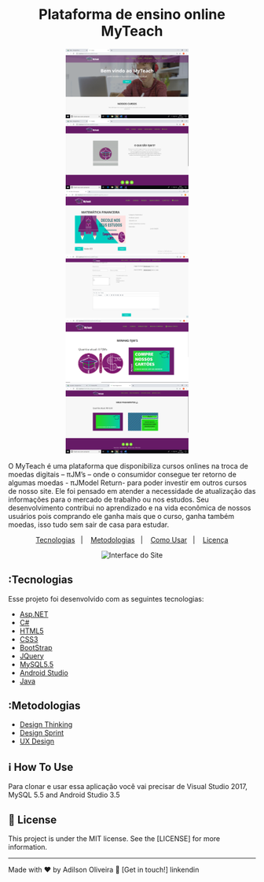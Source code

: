 <h1 align="center">
  Plataforma de ensino online MyTeach
</h1>
<p align="center" valing="top">
    <img  src="MyTeach_SITE/Imagens/Curso/homeInicio.png" alt="Homepage" width="250" />&nbsp;&nbsp;&nbsp;&nbsp;&nbsp;
    <img  src="MyTeach_SITE/Imagens/Curso/moedaInicio.png" alt="Moeda PJM" width="250" />&nbsp;&nbsp;&nbsp;&nbsp;&nbsp;
    <img  src="MyTeach_SITE/Imagens/Curso/cursoMath.png" alt="Cursos" width="250" />&nbsp;&nbsp;&nbsp;&nbsp;&nbsp;
    <img  src="MyTeach_SITE/Imagens/Curso/addCursos.png" alt="Adicionar Cursos" width="250" />&nbsp;&nbsp;&nbsp;&nbsp;&nbsp;
    <img  src="MyTeach_SITE/Imagens/Curso/imgPJM.png" alt="Interface PJM" width="250" />&nbsp;&nbsp;&nbsp;&nbsp;&nbsp;
    <img  src="MyTeach_SITE/Imagens/Curso/meusPagtos.png" alt="Meus Pagamentos" width="250" />&nbsp;&nbsp;&nbsp;&nbsp;&nbsp;
</p>
<p>
    O MyTeach é uma plataforma que disponibiliza cursos onlines na troca de
moedas digitais – πJM’s – onde o consumidor consegue ter retorno de algumas
moedas - πJModel Return- para poder investir em outros cursos de nosso site. Ele
foi pensado em atender a necessidade de atualização das informações para o
mercado de trabalho ou nos estudos. Seu desenvolvimento contribui no aprendizado
e na vida econômica de nossos usuários pois comprando ele ganha mais que o
curso, ganha também moedas, isso tudo sem sair de casa para estudar.<p>


<p align="center">
  <a href="#Tecnologias">Tecnologias</a>&nbsp;&nbsp;&nbsp;|&nbsp;&nbsp;&nbsp;
    <a href="#Metodologias">Metodologias</a>&nbsp;&nbsp;&nbsp;|&nbsp;&nbsp;&nbsp;
  <a href="#information_source-how-to-use">Como Usar</a>&nbsp;&nbsp;&nbsp;|&nbsp;&nbsp;&nbsp;
  <a href="#memo-license">Licença</a>
</p>


<p align="center">
  <img alt="Interface do Site" src="">
</p>

## :Tecnologias

Esse projeto foi desenvolvido com  as seguintes tecnologias:

-  [Asp.NET](https://reactjs.org/)
-  [C#](https://reactjs.org/)
-  [HTML5](https://reactjs.org/)
-  [CSS3](https://reactjs.org/)
-  [BootStrap](https://reactjs.org/)
-  [JQuery](https://reactjs.org/)
-  [MySQL5.5](https://reactjs.org/)
-  [Android Studio](https://reactjs.org/)
-  [Java](https://reactjs.org/)

## :Metodologias
-  [Design Thinking](https://reactjs.org/)
-  [Design Sprint](https://reactjs.org/)
-  [UX Design](https://reactjs.org/)

## :information_source: How To Use

Para clonar e usar essa aplicação você vai precisar de Visual Studio 2017, MySQL 5.5 and Android Studio 3.5

## :memo: License
This project is under the MIT license. See the [LICENSE] for more information.

---

Made with ♥ by Adilson Oliveira :wave: [Get in touch!] linkendin

[VisualStudio2017]: https://visualstudio2017.com
